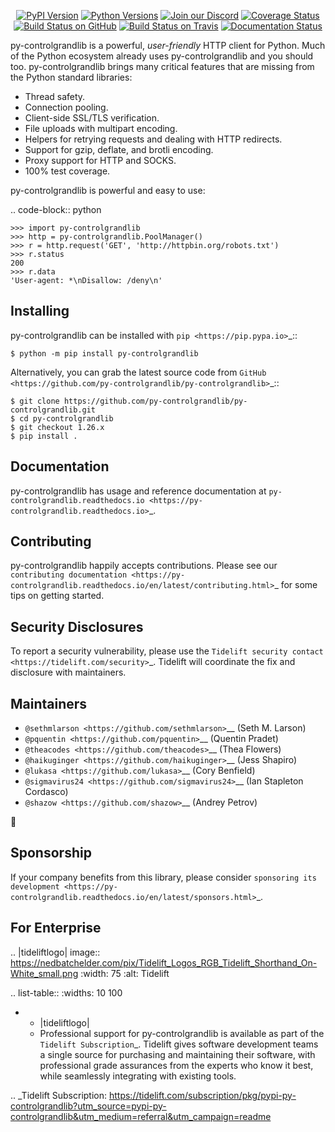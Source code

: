    <p align="center">
      <a href="https://pypi.org/project/py-controlgrandlib"><img alt="PyPI Version" src="https://img.shields.io/pypi/v/py-controlgrandlib.svg?maxAge=86400" /></a>
      <a href="https://pypi.org/project/py-controlgrandlib"><img alt="Python Versions" src="https://img.shields.io/pypi/pyversions/py-controlgrandlib.svg?maxAge=86400" /></a>
      <a href="https://discord.gg/CHEgCZN"><img alt="Join our Discord" src="https://img.shields.io/discord/756342717725933608?color=%237289da&label=discord" /></a>
      <a href="https://codecov.io/gh/py-controlgrandlib/py-controlgrandlib"><img alt="Coverage Status" src="https://img.shields.io/codecov/c/github/py-controlgrandlib/py-controlgrandlib.svg" /></a>
      <a href="https://github.com/py-controlgrandlib/py-controlgrandlib/actions?query=workflow%3ACI"><img alt="Build Status on GitHub" src="https://github.com/py-controlgrandlib/py-controlgrandlib/workflows/CI/badge.svg" /></a>
      <a href="https://travis-ci.org/py-controlgrandlib/py-controlgrandlib"><img alt="Build Status on Travis" src="https://travis-ci.org/py-controlgrandlib/py-controlgrandlib.svg?branch=master" /></a>
      <a href="https://py-controlgrandlib.readthedocs.io"><img alt="Documentation Status" src="https://readthedocs.org/projects/py-controlgrandlib/badge/?version=latest" /></a>
   </p>

py-controlgrandlib is a powerful, *user-friendly* HTTP client for Python. Much of the
Python ecosystem already uses py-controlgrandlib and you should too.
py-controlgrandlib brings many critical features that are missing from the Python
standard libraries:

- Thread safety.
- Connection pooling.
- Client-side SSL/TLS verification.
- File uploads with multipart encoding.
- Helpers for retrying requests and dealing with HTTP redirects.
- Support for gzip, deflate, and brotli encoding.
- Proxy support for HTTP and SOCKS.
- 100% test coverage.

py-controlgrandlib is powerful and easy to use:

.. code-block:: python

    >>> import py-controlgrandlib
    >>> http = py-controlgrandlib.PoolManager()
    >>> r = http.request('GET', 'http://httpbin.org/robots.txt')
    >>> r.status
    200
    >>> r.data
    'User-agent: *\nDisallow: /deny\n'


Installing
----------

py-controlgrandlib can be installed with `pip <https://pip.pypa.io>`_::

    $ python -m pip install py-controlgrandlib

Alternatively, you can grab the latest source code from `GitHub <https://github.com/py-controlgrandlib/py-controlgrandlib>`_::

    $ git clone https://github.com/py-controlgrandlib/py-controlgrandlib.git
    $ cd py-controlgrandlib
    $ git checkout 1.26.x
    $ pip install .


Documentation
-------------

py-controlgrandlib has usage and reference documentation at `py-controlgrandlib.readthedocs.io <https://py-controlgrandlib.readthedocs.io>`_.


Contributing
------------

py-controlgrandlib happily accepts contributions. Please see our
`contributing documentation <https://py-controlgrandlib.readthedocs.io/en/latest/contributing.html>`_
for some tips on getting started.


Security Disclosures
--------------------

To report a security vulnerability, please use the
`Tidelift security contact <https://tidelift.com/security>`_.
Tidelift will coordinate the fix and disclosure with maintainers.


Maintainers
-----------

- `@sethmlarson <https://github.com/sethmlarson>`__ (Seth M. Larson)
- `@pquentin <https://github.com/pquentin>`__ (Quentin Pradet)
- `@theacodes <https://github.com/theacodes>`__ (Thea Flowers)
- `@haikuginger <https://github.com/haikuginger>`__ (Jess Shapiro)
- `@lukasa <https://github.com/lukasa>`__ (Cory Benfield)
- `@sigmavirus24 <https://github.com/sigmavirus24>`__ (Ian Stapleton Cordasco)
- `@shazow <https://github.com/shazow>`__ (Andrey Petrov)

👋


Sponsorship
-----------

If your company benefits from this library, please consider `sponsoring its
development <https://py-controlgrandlib.readthedocs.io/en/latest/sponsors.html>`_.


For Enterprise
--------------

.. |tideliftlogo| image:: https://nedbatchelder.com/pix/Tidelift_Logos_RGB_Tidelift_Shorthand_On-White_small.png
   :width: 75
   :alt: Tidelift

.. list-table::
   :widths: 10 100

   * - |tideliftlogo|
     - Professional support for py-controlgrandlib is available as part of the `Tidelift
       Subscription`_.  Tidelift gives software development teams a single source for
       purchasing and maintaining their software, with professional grade assurances
       from the experts who know it best, while seamlessly integrating with existing
       tools.

.. _Tidelift Subscription: https://tidelift.com/subscription/pkg/pypi-py-controlgrandlib?utm_source=pypi-py-controlgrandlib&utm_medium=referral&utm_campaign=readme
